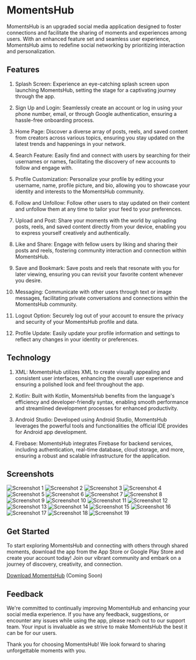 # MomentsHub 

MomentsHub is an upgraded social media application designed to foster connections and facilitate the sharing of moments and experiences among users. With an enhanced feature set and seamless user experience, MomentsHub aims to redefine social networking by prioritizing interaction and personalization.

## Features

1. Splash Screen: Experience an eye-catching splash screen upon launching MomentsHub, setting the stage for a captivating journey through the app.

2. Sign Up and Login: Seamlessly create an account or log in using your phone number, email, or through Google authentication, ensuring a hassle-free onboarding process.

3. Home Page: Discover a diverse array of posts, reels, and saved content from creators across various topics, ensuring you stay updated on the latest trends and happenings in your network.

4. Search Feature: Easily find and connect with users by searching for their usernames or names, facilitating the discovery of new accounts to follow and engage with.

5. Profile Customization: Personalize your profile by editing your username, name, profile picture, and bio, allowing you to showcase your identity and interests to the MomentsHub community.

6. Follow and Unfollow: Follow other users to stay updated on their content and unfollow them at any time to tailor your feed to your preferences.

7. Upload and Post: Share your moments with the world by uploading posts, reels, and saved content directly from your device, enabling you to express yourself creatively and authentically.

8. Like and Share: Engage with fellow users by liking and sharing their posts and reels, fostering community interaction and connection within MomentsHub.

9. Save and Bookmark: Save posts and reels that resonate with you for later viewing, ensuring you can revisit your favorite content whenever you desire.

10. Messaging: Communicate with other users through text or image messages, facilitating private conversations and connections within the MomentsHub community.

11. Logout Option: Securely log out of your account to ensure the privacy and security of your MomentsHub profile and data.

12. Profile Update: Easily update your profile information and settings to reflect any changes in your identity or preferences.

## Technology

1. XML: MomentsHub utilizes XML to create visually appealing and consistent user interfaces, enhancing the overall user experience and ensuring a polished look and feel throughout the app.

2. Kotlin: Built with Kotlin, MomentsHub benefits from the language's efficiency and developer-friendly syntax, enabling smooth performance and streamlined development processes for enhanced productivity.

3. Android Studio: Developed using Android Studio, MomentsHub leverages the powerful tools and functionalities the official IDE provides for Android app development.

4. Firebase: MomentsHub integrates Firebase for backend services, including authentication, real-time database, cloud storage, and more, ensuring a robust and scalable infrastructure for the application.

## Screenshots

![Screenshot 1](images/Screenshot_20240416_232513.jpg)
![Screenshot 2](images/Screenshot_20240416_232516.jpg)
![Screenshot 3](images/Screenshot_20240416_232519.jpg)
![Screenshot 4](images/Screenshot_20240416_232604.jpg)
![Screenshot 5](images/Screenshot_20240416_232609.jpg)
![Screenshot 6](images/Screenshot_20240416_232737.jpg)
![Screenshot 7](images/Screenshot_20240416_232746.jpg)
![Screenshot 8](images/Screenshot_20240416_232819.jpg)
![Screenshot 9](images/Screenshot_20240416_232839.jpg)
![Screenshot 10](images/Screenshot_20240416_232848.jpg)
![Screenshot 11](images/Screenshot_20240416_232854.jpg)
![Screenshot 12](images/Screenshot_20240416_232947.jpg)
![Screenshot 13](images/Screenshot_20240416_232953.jpg)
![Screenshot 14](images/Screenshot_20240416_233000.jpg)
![Screenshot 15](images/Screenshot_20240416_233008.jpg)
![Screenshot 16](images/Screenshot_20240416_233105.jpg)
![Screenshot 17](images/Screenshot_20240416_233301.jpg)
![Screenshot 18](images/Screenshot_20240416_233306.jpg)
![Screenshot 19](images/Screenshot_20240416_233538.jpg)

## Get Started

To start exploring MomentsHub and connecting with others through shared moments, download the app from the App Store or Google Play Store and create your account today! Join our vibrant community and embark on a journey of discovery, creativity, and connection.

[Download MomentsHub](#) (Coming Soon)

## Feedback

We're committed to continually improving MomentsHub and enhancing your social media experience. If you have any feedback, suggestions, or encounter any issues while using the app, please reach out to our support team. Your input is invaluable as we strive to make MomentsHub the best it can be for our users.

Thank you for choosing MomentsHub! We look forward to sharing unforgettable moments with you.
